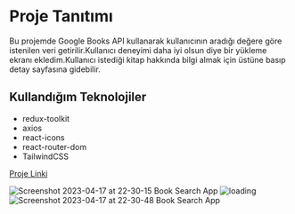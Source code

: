<h1>Proje Tanıtımı</h1>
<p>Bu projemde Google Books API kullanarak kullanıcının aradığı değere göre istenilen veri getirilir.Kullanıcı deneyimi daha iyi olsun diye bir yükleme ekranı ekledim.Kullanıcı istediği kitap hakkında bilgi almak için üstüne basıp detay sayfasına gidebilir.</p>

<h2>Kullandığım Teknolojiler</h2>
<ul>
<li>redux-toolkit</li>
<li>axios</li>
<li>react-icons</li>
<li>react-router-dom</li>
<li>TailwindCSS</li>
</ul>

<a href='https://book-search-app-patika.netlify.app/' target='_blank'>Proje Linki</a>


![Screenshot 2023-04-17 at 22-30-15 Book Search App](https://user-images.githubusercontent.com/71382413/232593855-0d3bd8e6-05c7-455c-ab5f-6d7f2bbb7660.png)
![loading](https://user-images.githubusercontent.com/71382413/232593873-69749642-b9c1-40f8-90f4-4ec02ce6bdf9.png)
![Screenshot 2023-04-17 at 22-30-48 Book Search App](https://user-images.githubusercontent.com/71382413/232593892-656b1a7b-325a-498a-9781-9076ca1a1732.png)

